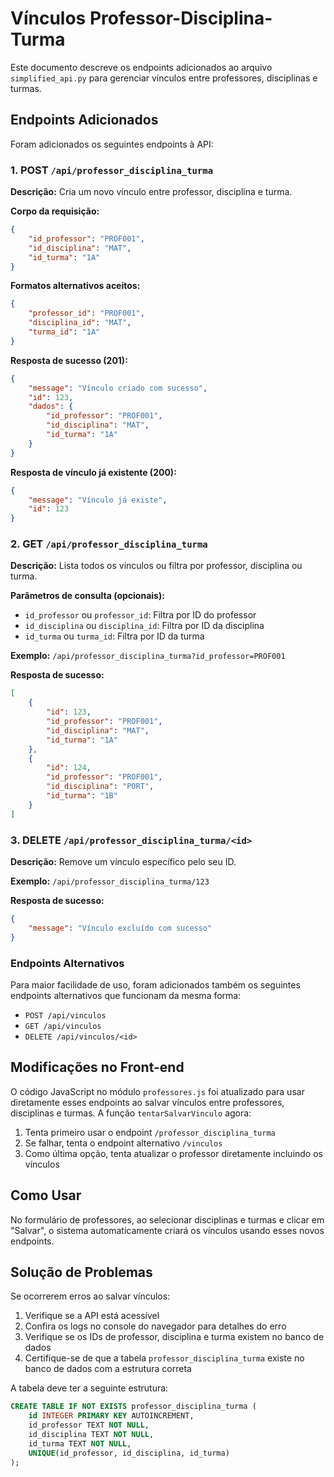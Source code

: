 # Vínculos Professor-Disciplina-Turma

Este documento descreve os endpoints adicionados ao arquivo `simplified_api.py` para gerenciar vínculos entre professores, disciplinas e turmas.

## Endpoints Adicionados

Foram adicionados os seguintes endpoints à API:

### 1. POST `/api/professor_disciplina_turma`

**Descrição:** Cria um novo vínculo entre professor, disciplina e turma.

**Corpo da requisição:**
```json
{
    "id_professor": "PROF001",
    "id_disciplina": "MAT",
    "id_turma": "1A"
}
```

**Formatos alternativos aceitos:**
```json
{
    "professor_id": "PROF001",
    "disciplina_id": "MAT",
    "turma_id": "1A"
}
```

**Resposta de sucesso (201):**
```json
{
    "message": "Vínculo criado com sucesso",
    "id": 123,
    "dados": {
        "id_professor": "PROF001",
        "id_disciplina": "MAT",
        "id_turma": "1A"
    }
}
```

**Resposta de vínculo já existente (200):**
```json
{
    "message": "Vínculo já existe",
    "id": 123
}
```

### 2. GET `/api/professor_disciplina_turma`

**Descrição:** Lista todos os vínculos ou filtra por professor, disciplina ou turma.

**Parâmetros de consulta (opcionais):**
- `id_professor` ou `professor_id`: Filtra por ID do professor
- `id_disciplina` ou `disciplina_id`: Filtra por ID da disciplina
- `id_turma` ou `turma_id`: Filtra por ID da turma

**Exemplo:** `/api/professor_disciplina_turma?id_professor=PROF001`

**Resposta de sucesso:**
```json
[
    {
        "id": 123,
        "id_professor": "PROF001",
        "id_disciplina": "MAT",
        "id_turma": "1A"
    },
    {
        "id": 124,
        "id_professor": "PROF001",
        "id_disciplina": "PORT",
        "id_turma": "1B"
    }
]
```

### 3. DELETE `/api/professor_disciplina_turma/<id>`

**Descrição:** Remove um vínculo específico pelo seu ID.

**Exemplo:** `/api/professor_disciplina_turma/123`

**Resposta de sucesso:**
```json
{
    "message": "Vínculo excluído com sucesso"
}
```

### Endpoints Alternativos

Para maior facilidade de uso, foram adicionados também os seguintes endpoints alternativos que funcionam da mesma forma:

- `POST /api/vinculos`
- `GET /api/vinculos`
- `DELETE /api/vinculos/<id>`

## Modificações no Front-end

O código JavaScript no módulo `professores.js` foi atualizado para usar diretamente esses endpoints ao salvar vínculos entre professores, disciplinas e turmas. A função `tentarSalvarVinculo` agora:

1. Tenta primeiro usar o endpoint `/professor_disciplina_turma`
2. Se falhar, tenta o endpoint alternativo `/vinculos`
3. Como última opção, tenta atualizar o professor diretamente incluindo os vínculos

## Como Usar

No formulário de professores, ao selecionar disciplinas e turmas e clicar em "Salvar", o sistema automaticamente criará os vínculos usando esses novos endpoints.

## Solução de Problemas

Se ocorrerem erros ao salvar vínculos:

1. Verifique se a API está acessível
2. Confira os logs no console do navegador para detalhes do erro
3. Verifique se os IDs de professor, disciplina e turma existem no banco de dados
4. Certifique-se de que a tabela `professor_disciplina_turma` existe no banco de dados com a estrutura correta

A tabela deve ter a seguinte estrutura:
```sql
CREATE TABLE IF NOT EXISTS professor_disciplina_turma (
    id INTEGER PRIMARY KEY AUTOINCREMENT,
    id_professor TEXT NOT NULL,
    id_disciplina TEXT NOT NULL,
    id_turma TEXT NOT NULL,
    UNIQUE(id_professor, id_disciplina, id_turma)
);
``` 